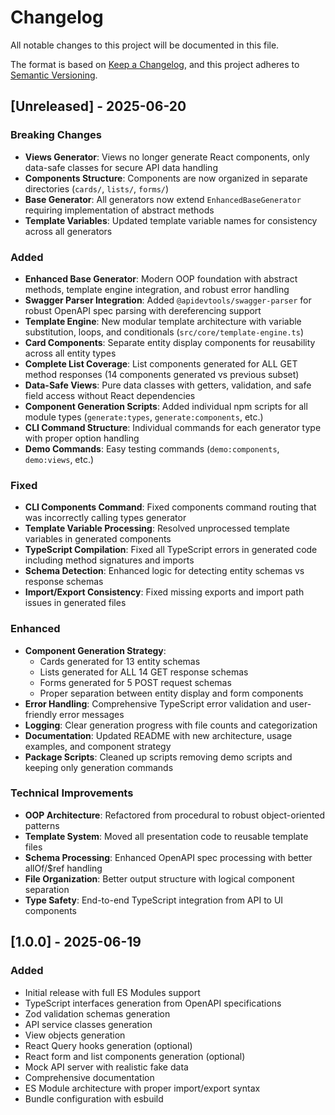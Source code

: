 # Changelog

All notable changes to this project will be documented in this file.

The format is based on [Keep a Changelog](https://keepachangelog.com/en/1.0.0/),
and this project adheres to [Semantic Versioning](https://semver.org/spec/v0.0.1.html).

## [Unreleased] - 2025-06-20

### Breaking Changes
- **Views Generator**: Views no longer generate React components, only data-safe classes for secure API data handling
- **Components Structure**: Components are now organized in separate directories (`cards/`, `lists/`, `forms/`)
- **Base Generator**: All generators now extend `EnhancedBaseGenerator` requiring implementation of abstract methods
- **Template Variables**: Updated template variable names for consistency across all generators

### Added
- **Enhanced Base Generator**: Modern OOP foundation with abstract methods, template engine integration, and robust error handling
- **Swagger Parser Integration**: Added `@apidevtools/swagger-parser` for robust OpenAPI spec parsing with dereferencing support
- **Template Engine**: New modular template architecture with variable substitution, loops, and conditionals (`src/core/template-engine.ts`)
- **Card Components**: Separate entity display components for reusability across all entity types
- **Complete List Coverage**: List components generated for ALL GET method responses (14 components generated vs previous subset)
- **Data-Safe Views**: Pure data classes with getters, validation, and safe field access without React dependencies
- **Component Generation Scripts**: Added individual npm scripts for all module types (`generate:types`, `generate:components`, etc.)
- **CLI Command Structure**: Individual commands for each generator type with proper option handling
- **Demo Commands**: Easy testing commands (`demo:components`, `demo:views`, etc.)

### Fixed
- **CLI Components Command**: Fixed components command routing that was incorrectly calling types generator
- **Template Variable Processing**: Resolved unprocessed template variables in generated components
- **TypeScript Compilation**: Fixed all TypeScript errors in generated code including method signatures and imports
- **Schema Detection**: Enhanced logic for detecting entity schemas vs response schemas
- **Import/Export Consistency**: Fixed missing exports and import path issues in generated files

### Enhanced
- **Component Generation Strategy**: 
  - Cards generated for 13 entity schemas 
  - Lists generated for ALL 14 GET response schemas
  - Forms generated for 5 POST request schemas
  - Proper separation between entity display and form components
- **Error Handling**: Comprehensive TypeScript error validation and user-friendly error messages
- **Logging**: Clear generation progress with file counts and categorization
- **Documentation**: Updated README with new architecture, usage examples, and component strategy
- **Package Scripts**: Cleaned up scripts removing demo scripts and keeping only generation commands

### Technical Improvements
- **OOP Architecture**: Refactored from procedural to robust object-oriented patterns
- **Template System**: Moved all presentation code to reusable template files
- **Schema Processing**: Enhanced OpenAPI spec processing with better allOf/$ref handling
- **File Organization**: Better output structure with logical component separation
- **Type Safety**: End-to-end TypeScript integration from API to UI components

## [1.0.0] - 2025-06-19

### Added
- Initial release with full ES Modules support
- TypeScript interfaces generation from OpenAPI specifications
- Zod validation schemas generation
- API service classes generation
- View objects generation
- React Query hooks generation (optional)
- React form and list components generation (optional)
- Mock API server with realistic fake data
- Comprehensive documentation
- ES Module architecture with proper import/export syntax
- Bundle configuration with esbuild

